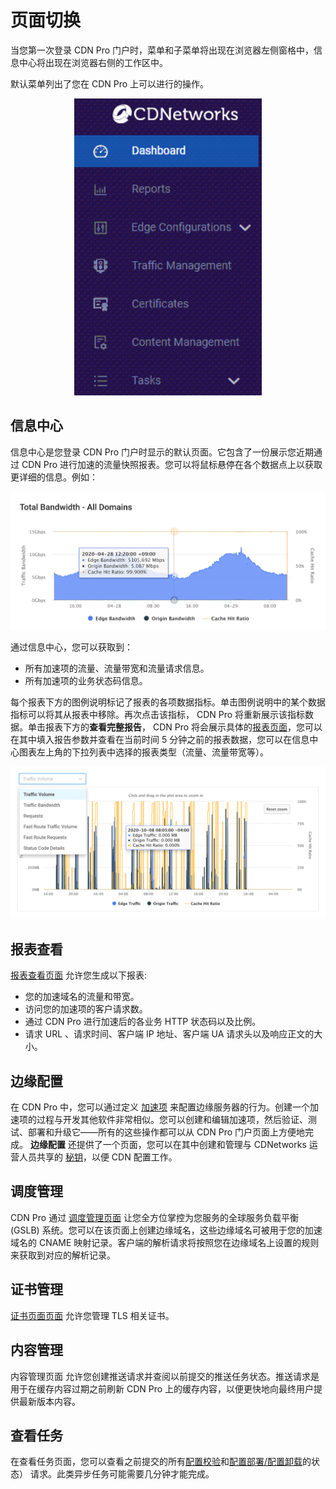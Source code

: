 # 页面切换

当您第一次登录 CDN Pro 门户时，菜单和子菜单将出现在浏览器左侧窗格中，信息中心将出现在浏览器右侧的工作区中。

默认菜单列出了您在 CDN Pro 上可以进行的操作。

<p align=center><img src="/docs/resources/images/accessing-portal/side-menu.png" alt="navigation menu" width="300"></p>

## 信息中心

信息中心是您登录 CDN Pro 门户时显示的默认页面。它包含了一份展示您近期通过 CDN Pro 进行加速的流量快照报表。您可以将鼠标悬停在各个数据点上以获取更详细的信息。例如：

<p align=center><img src="/docs/resources/images/accessing-portal/total-bandwidth.png" alt="total bandwidth" width="1000"></p>

通过信息中心，您可以获取到：

- 所有加速项的流量、流量带宽和流量请求信息。
- 所有加速项的业务状态码信息。

每个报表下方的图例说明标记了报表的各项数据指标。单击图例说明中的某个数据指标可以将其从报表中移除。再次点击该指标， CDN Pro 将重新展示该指标数据。单击报表下方的**查看完整报告**， CDN Pro 将会展示具体的[报表页面](</docs/portal/reports.md>)，您可以在其中填入报告参数并查看在当前时间 5 分钟之前的报表数据，您可以在信息中心图表左上角的下拉列表中选择的报表类型（流量、流量带宽等）。

<p align=center><img src="/docs/resources/images/traffic-volume.png" alt="traffic volume" width="1000"></p>

## 报表查看
[报表查看页面](</docs/portal/reports.md>) 允许您生成以下报表:

- 您的加速域名的流量和带宽。
- 访问您的加速项的客户请求数。
- 通过 CDN Pro 进行加速后的各业务 HTTP 状态码以及比例。
- 请求 URL 、请求时间、客户端 IP 地址、客户端 UA 请求头以及响应正文的大小。

## 边缘配置

在 CDN Pro 中，您可以通过定义 [加速项](</docs/portal/edge-configurations/managing-properties.md>) 来配置边缘服务器的行为。创建一个加速项的过程与开发其他软件非常相似。您可以创建和编辑加速项，然后验证、测试、部署和升级它——所有的这些操作都可以从 CDN Pro 门户页面上方便地完成。 **边缘配置** 还提供了一个页面，您可以在其中创建和管理与 CDNetworks 运营人员共享的 [秘钥](</docs/portal/secrets/overview.md>)，以便 CDN 配置工作。


## 调度管理

CDN Pro 通过 [调度管理页面](</docs/portal/traffic-management/overview.md>) 让您全方位掌控为您服务的全球服务负载平衡 (GSLB) 系统。您可以在该页面上创建边缘域名，这些边缘域名可被用于您的加速域名的 CNAME 映射记录。客户端的解析请求将按照您在边缘域名上设置的规则来获取到对应的解析记录。


## 证书管理

[证书页面页面](</docs/portal/certificates/overview.md>) 允许您管理 TLS 相关证书。

## 内容管理

内容管理页面 允许您创建推送请求并查阅以前提交的推送任务状态。推送请求是用于在缓存内容过期之前刷新 CDN Pro 上的缓存内容，以便更快地向最终用户提供最新版本内容。


## 查看任务

在查看任务页面，您可以查看之前提交的所有[配置校验](</docs/portal/tasks/validations.md>)和[配置部署/配置卸载](</docs/portal/tasks/deployments.md>)的状态） 请求。此类异步任务可能需要几分钟才能完成。
